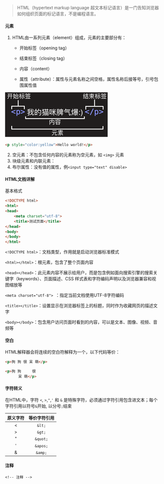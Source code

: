> HTML（hypertext markup language 超文本标记语言）是一门告知浏览器如何组织页面的标记语言，不是编程语言。

#### 元素

1. HTML由一系列元素（element）组成，元素的主要部分有：
   - 开始标签（opening tag）
   
   - 结束标签（closing tag）
   
   - 内容（content）
   
   - 属性（attribute）：属性与元素名称之间空格，属性名称后接等号，引号包围属性值
   

![image-20191119120104555](assets/image-20191119120104555.png ":size=300")

```html
<p style="color:yellow">Hello world!</p>
```

2. 空元素：不包含任何内容的元素称为空元素，如 `<img>` 元素
3. 块级元素和内联元素：
4. 布尔属性：没有值的属性，例`<input type="text" disable>`

#### HTML文档详解

基本格式

```html
<!DOCTYPE html>
<html>
<head>
	<meta charset="utf-8">
	<title>测试页面</title>
</head>
<body>
</body>
</html>
```

`<!DOCTYPE html>`：文档类型，作用就是启动浏览器标准模式

`<html></html>`：根元素，包含了整个页面内容

`<head></head>`：此元素内容不展示给用户，而是包含例如面向搜索引擎的搜索关键字（keywords）、页面描述、CSS 样式表和字符编码声明以及浏览器兼容和视图缩放等

`<meta charset="utf-8"> `：指定当前文档使用UTF-8字符编码

`<title></title>`：设置显示在浏览器标签上的标题，同时作为收藏网页的描述文字

`<body></body>`：包含用户访问页面时看到的内容，可以是文本、图像、视频、音频等 

#### 空白

HTML解释器会将连续的空白符解释为一个，以下代码等价：

```html
<p>狗 狗 很 呆 萌</p>
```

```html
<p>狗 狗     很
      呆 萌</p>
```

#### 字符转义

在HTML中，字符 `<`, `>`,`"`,`'` 和 `&` 是特殊字符，必须通过字符引用包含进文本；每个字符引用以符号`&`开始, 以分号`;`结束

| 原义字符 | 等价字符引用 |
| :------: | :----------:  |
|    <     |    `&lt;`     |
|    >     |    `&gt;`     |
|    "     |   `&quot;`    |
|    '     |   `&apos;`    |
|    &     |    `&amp;`    |

#### 注释

`<!-- 注释 -->`